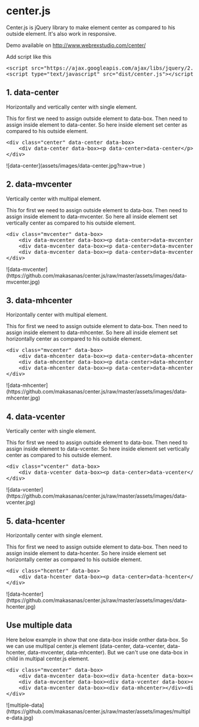 # center.js
Center.js is jQuery library to make element center as compared to his outside element. It's also work in responsive.

Demo available on http://www.webrexstudio.com/center/

Add script like this

<pre>
&lt;script src="https://ajax.googleapis.com/ajax/libs/jquery/2.1.4/jquery.min.js"&gt;&lt;/script&gt;
&lt;script type="text/javascript" src="dist/center.js"&gt;&lt;/script&gt;
</pre>

<h2>1. data-center </h2>
<p>Horizontally and vertically center with single element.</p>
<p>This for first we need to assign outside element to data-box. Then need to assign inside element to data-center. So here inside element set center as compared to his outside element.</p>
<pre>
&lt;div class="center" data-center data-box&gt;
	&lt;div data-center data-box&gt;&lt;p data-center&gt;data-center&lt;/p&gt;&lt;/div&gt;
&lt;/div&gt;
</pre>
![data-center](assets/images/data-center.jpg?raw=true )
<h2>2. data-mvcenter </h2>
<p> Vertically center with multipal element.</p>
<p>This for first we need to assign outside element to data-box. Then need to assign inside element to data-mvcenter. So here all inside element set vertically center as compared to his outside element.</p>
<pre>
&lt;div class="mvcenter" data-box&gt;
    &lt;div data-mvcenter data-box&gt;&lt;p data-center&gt;data-mvcenter&lt;/p&gt;&lt;/div&gt;
    &lt;div data-mvcenter data-box&gt;&lt;p data-center&gt;data-mvcenter&lt;/p&gt;&lt;/div&gt;
    &lt;div data-mvcenter data-box&gt;&lt;p data-center&gt;data-mvcenter&lt;/p&gt;&lt;/div&gt;
&lt;/div&gt;
</pre>
![data-mvcenter](https://github.com/makasanas/center.js/raw/master/assets/images/data-mvcenter.jpg)
<h2>3. data-mhcenter</h2>
 <p>Horizontally center with multipal element.</p>
<p>This for first we need to assign outside element to data-box. Then need to assign inside element to data-mhcenter. So here all inside element set horizontally center as compared to his outside element.</p>
<pre>
&lt;div class="mvcenter" data-box&gt;
    &lt;div data-mhcenter data-box&gt;&lt;p data-center&gt;data-mhcenter&lt;/p&gt;&lt;/div&gt;
    &lt;div data-mhcenter data-box&gt;&lt;p data-center&gt;data-mhcenter&lt;/p&gt;&lt;/div&gt;
    &lt;div data-mhcenter data-box&gt;&lt;p data-center&gt;data-mhcenter&lt;/p&gt;&lt;/div&gt;
&lt;/div&gt;
</pre>
![data-mhcenter](https://github.com/makasanas/center.js/raw/master/assets/images/data-mhcenter.jpg)
<h2>4. data-vcenter </h2>
<p>Vertically center with single element.</p>
<p>This for first we need to assign outside element to data-box. Then need to assign inside element to data-vcenter. So here inside element set vertically center as compared to his outside element.</p>
<pre>
&lt;div class="vcenter" data-box&gt;
	&lt;div data-vcenter data-box&gt;&lt;p data-center&gt;data-vcenter&lt;/p&gt;&lt;/div&gt;
&lt;/div&gt;
</pre>
![data-vcenter](https://github.com/makasanas/center.js/raw/master/assets/images/data-vcenter.jpg)
<h2>5. data-hcenter </h2>
<p>Horizontally center with single element.</p>
<p>This for first we need to assign outside element to data-box. Then need to assign inside element to data-hcenter. So here inside element set horizontally center as compared to his outside element.</p>
<pre>
&lt;div class="hcenter" data-box&gt;
	&lt;div data-hcenter data-box&gt;&lt;p data-center&gt;data-hcenter&lt;/p&gt;&lt;/div&gt;
&lt;/div&gt;
</pre>
![data-hcenter](https://github.com/makasanas/center.js/raw/master/assets/images/data-hcenter.jpg)
<h2>Use multiple data</h2>
<p>Here below example in show that one data-box inside onther data-box. So we can use multipal center.js element (data-center, data-vcenter, data-hcenter, data-mvcenter, data-mhcenter). But we can't use one data-box in child in multipal center.js element.</p>
<pre>
&lt;div class="mvcenter" data-box&gt;
    &lt;div data-mvcenter data-box&gt;&lt;div data-hcenter data-box&gt;&lt;p data-center&gt;data-mvcenter&lt;/p&gt;&lt;/div&gt;&lt;/div&gt;
    &lt;div data-mvcenter data-box&gt;&lt;div data-vcenter data-box&gt;&lt;p data-center&gt;data-mvcenter&lt;/p&gt;&lt;/div&gt;&lt;/div&gt;
    &lt;div data-mvcenter data-box&gt;&lt;div data-mhcenter&gt;&lt;/div&gt;&lt;div data-mhcenter&gt;&lt;/div&gt;&lt;/div&gt;
&lt;/div&gt;
</pre>
![multiple-data](https://github.com/makasanas/center.js/raw/master/assets/images/multiple-data.jpg)
